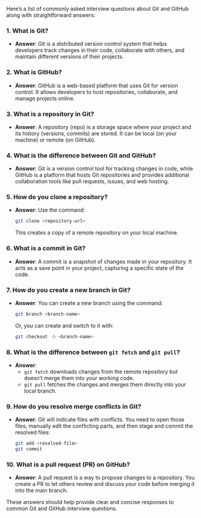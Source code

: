 Here’s a list of commonly asked interview questions about Git and GitHub along with straightforward answers:

### 1. **What is Git?**
   - **Answer**: Git is a distributed version control system that helps developers track changes in their code, collaborate with others, and maintain different versions of their projects.

### 2. **What is GitHub?**
   - **Answer**: GitHub is a web-based platform that uses Git for version control. It allows developers to host repositories, collaborate, and manage projects online.

### 3. **What is a repository in Git?**
   - **Answer**: A repository (repo) is a storage space where your project and its history (versions, commits) are stored. It can be local (on your machine) or remote (on GitHub).

### 4. **What is the difference between Git and GitHub?**
   - **Answer**: Git is a version control tool for tracking changes in code, while GitHub is a platform that hosts Git repositories and provides additional collaboration tools like pull requests, issues, and web hosting.

### 5. **How do you clone a repository?**
   - **Answer**: Use the command:
     ```bash
     git clone <repository-url>
     ```
     This creates a copy of a remote repository on your local machine.

### 6. **What is a commit in Git?**
   - **Answer**: A commit is a snapshot of changes made in your repository. It acts as a save point in your project, capturing a specific state of the code.

### 7. **How do you create a new branch in Git?**
   - **Answer**: You can create a new branch using the command:
     ```bash
     git branch <branch-name>
     ```
     Or, you can create and switch to it with:
     ```bash
     git checkout -b <branch-name>
     ```

### 8. **What is the difference between `git fetch` and `git pull`?**
   - **Answer**: 
     - `git fetch` downloads changes from the remote repository but doesn’t merge them into your working code.
     - `git pull` fetches the changes and merges them directly into your local branch.

### 9. **How do you resolve merge conflicts in Git?**
   - **Answer**: Git will indicate files with conflicts. You need to open those files, manually edit the conflicting parts, and then stage and commit the resolved files:
     ```bash
     git add <resolved-file>
     git commit
     ```

### 10. **What is a pull request (PR) on GitHub?**
   - **Answer**: A pull request is a way to propose changes to a repository. You create a PR to let others review and discuss your code before merging it into the main branch.

These answers should help provide clear and concise responses to common Git and GitHub interview questions.

